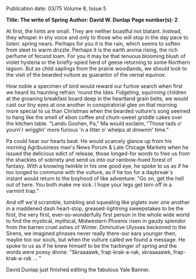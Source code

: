 Publication date: 03/75
Volume 8, Issue 5

**Title: The write of Spring**
**Author: David W. Dunlap**
**Page number(s): 2**

At first, the hints are small. They are neither boastful not blatant. Instead, they whisper in shy voice and only to those who will stop in the day pace to listen: spring nears. Perhaps for you it is the rain, which seems to soften from sleet to warm drizzle. Perhaps it is the earth aroma rising, the rich perfume of fecund loam. For you it may be that tenuous blooming blush of violet hysteria or the briefly-spied herd of geese returning to some Northern lagoon. But as child saplings from the prairie woodlands, we should look to the visit of the bearded vulture as guarantor of the vernal equinox.


How noble a specimen of bird would reward our furtive search when first we heard its haunting refrain 'round the Ides. Fidgeting, squirming children at the groaning breakfast board deep in the heartland grain belts, we would cast our tiny eyes at one another in conspiratorial glee on that morning more special to us than Christmas when the bearded vulture's song seemed to hang like the smell of ebon coffee and chum-sweet griddle cakes over the kitchen table. "Lando Goshen, Pa," Ma would exclaim, "Those tads o' yourn'r wrigglin' more furious 'n a litter o' whelps at drownin' time."


Pa could hear our hearts beat. He would scarcely glance up from his morning Agribusiness man's News Porum & Late Chicage Markets when he issued the delicious edict of release, those longed-for words to free us from the shackles of sobriety and send us into our rainbow-hued forest of fantasy. With a knowing twinkle in his one good eye, he spoke to us as if he too longed to commune with the vulture, as if he too for a daybreak's instant would return to the boyhood of like adventure: "Go on, get the hell out of here. You both make me sick. I hope your legs get torn off in a varmint trap."


And off we'd scramble, tumbling and squealing like piglets over one another in a maddened dash heart-stop, greased-lightning sweepstakes to be the first, the very first, ever-so-wonderfully first person in the whole wide world to find the mystical, mythical, Midwestern Phoenix risen in gaudy splendor from the barren cruel ashes of Winter. Diminutive Ulysses beckoned to the Sirens, we imagined phrases never really there-our ears younger then, maybe too our souls, but when the vulture called we found a message. He spoke to us as if he knew himself to be the harbinger of spring and the words were poesy divine: "Skraaaawk, frap-krak-a-rak, skraaaaawk, frap-krak-a-rak ... "


David Dunlap just finished editing the fabulous Yale Banner.